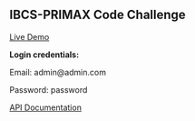 ## IBCS-PRIMAX Code Challenge


<p><a href="https://primaxback.rashedulhasan.com/" target="_blank">Live Demo</a></p>
<p><b>Login credentials:</b></p>
<p>Email: admin@admin.com</p>
<p>Password: password</p>

<p><a href="https://documenter.getpostman.com/view/3504635/UVRGCihx#83489fbc-fec1-4a9f-84e7-7ecece31fe0c">API Documentation</a></p>
